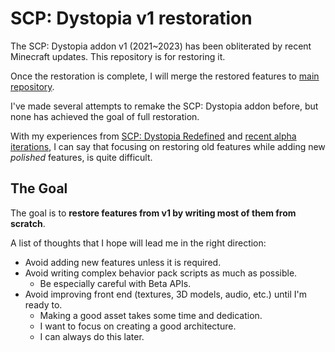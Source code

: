 # SCP: Dystopia v1 restoration

The SCP: Dystopia addon v1 (2021~2023) has been obliterated by recent Minecraft updates.
This repository is for restoring it.

Once the restoration is complete, I will merge the restored features to [main repository](https://github.com/lc-studios-mc/scp-dystopia).

I've made several attempts to remake the SCP: Dystopia addon before, but none has achieved the goal of full restoration.

With my experiences from [SCP: Dystopia Redefined](https://mcpedl.com/scp-dystopia-redefined/) and [recent alpha iterations](https://github.com/lc-studios-mc/scp-dystopia),
I can say that focusing on restoring old features while adding new *polished* features, is quite difficult.

## The Goal

The goal is to **restore features from v1 by writing most of them from scratch**.

A list of thoughts that I hope will lead me in the right direction:

- Avoid adding new features unless it is required.
- Avoid writing complex behavior pack scripts as much as possible.
  - Be especially careful with Beta APIs.
- Avoid improving front end (textures, 3D models, audio, etc.) until I'm ready to.
  - Making a good asset takes some time and dedication.
  - I want to focus on creating a good architecture.
  - I can always do this later.
